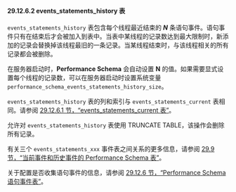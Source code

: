 #### 29.12.6.2 events_statements_history 表

`events_statements_history` 表包含每个线程最近结束的 ***N*** 条语句事件。语句事件只有在结束后才会被加入到表中。当表中某线程的记录数达到最大限制时，新添加的记录会替换掉该线程最旧的一条记录。当某线程结束时，与该线程相关的所有记录都会被删除。

在服务器启动时，**Performance Schema** 会自动设置 **N** 的值。如果需要显式设置每个线程的记录数，可以在服务器启动时设置系统变量 `performance_schema_events_statements_history_size`。

`events_statements_history` 表的列和索引与 `events_statements_current` 表相同。请参阅 [29.12.6.1 节，“events_statements_current 表”](#29.12.6.1-the-events_statements_current-table)。

允许对 `events_statements_history` 表使用 TRUNCATE TABLE，该操作会删除所有记录。

有关三个 `events_statements_xxx` 事件表之间关系的更多信息，请参阅 [29.9 节，“当前事件和历史事件的 Performance Schema 表”](#29.9-performance-schema-tables-for-current-and-historical-events)。

关于配置是否收集语句事件的信息，请参阅 [29.12.6 节，“Performance Schema 语句事件表”](#29.12.6-performance-schema-statement-event-tables)。